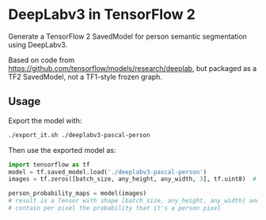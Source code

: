 # DeepLabv3 in TensorFlow 2

Generate a TensorFlow 2 SavedModel for person semantic segmentation
using DeepLabv3.

Based on code from https://github.com/tensorflow/models/research/deeplab, but packaged as a TF2
SavedModel, not a TF1-style frozen graph.

## Usage

Export the model with:
```bash
./export_it.sh ./deeplabv3-pascal-person
```

Then use the exported model as:
```python
import tensorflow as tf
model = tf.saved_model.load('./deeplabv3-pascal-person')
images = tf.zeros([batch_size, any_height, any_width, 3], tf.uint8)  # RGB image batch

person_probability_maps = model(images)
# result is a Tensor with shape [batch_size, any_height, any_width] and dtype tf.float32
# contain per pixel the probability that it's a person pixel